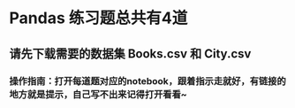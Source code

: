 # Pandas 练习题总共有4道
## 请先下载需要的数据集 Books.csv 和 City.csv

### 操作指南：打开每道题对应的notebook，跟着指示走就好，有链接的地方就是提示，自己写不出来记得打开看看~
